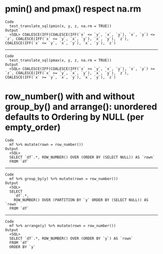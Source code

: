 # pmin() and pmax() respect na.rm

    Code
      test_translate_sql(pmin(x, y, z, na.rm = TRUE))
    Output
      <SQL> COALESCE(IFF(COALESCE(IFF(`x` <= `y`, `x`, `y`), `x`, `y`) <= `z`, COALESCE(IFF(`x` <= `y`, `x`, `y`), `x`, `y`), `z`), COALESCE(IFF(`x` <= `y`, `x`, `y`), `x`, `y`), `z`)

---

    Code
      test_translate_sql(pmax(x, y, z, na.rm = TRUE))
    Output
      <SQL> COALESCE(IFF(COALESCE(IFF(`x` >= `y`, `x`, `y`), `x`, `y`) >= `z`, COALESCE(IFF(`x` >= `y`, `x`, `y`), `x`, `y`), `z`), COALESCE(IFF(`x` >= `y`, `x`, `y`), `x`, `y`), `z`)

# row_number() with and without group_by() and arrange(): unordered defaults to Ordering by NULL (per empty_order)

    Code
      mf %>% mutate(rown = row_number())
    Output
      <SQL>
      SELECT `df`.*, ROW_NUMBER() OVER (ORDER BY (SELECT NULL)) AS `rown`
      FROM `df`

---

    Code
      mf %>% group_by(y) %>% mutate(rown = row_number())
    Output
      <SQL>
      SELECT
        `df`.*,
        ROW_NUMBER() OVER (PARTITION BY `y` ORDER BY (SELECT NULL)) AS `rown`
      FROM `df`

---

    Code
      mf %>% arrange(y) %>% mutate(rown = row_number())
    Output
      <SQL>
      SELECT `df`.*, ROW_NUMBER() OVER (ORDER BY `y`) AS `rown`
      FROM `df`
      ORDER BY `y`

